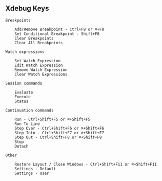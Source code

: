 ## Xdebug Keys




    Breakpoints

        Add/Remove Breakpoint - Ctrl+F8 or ⌘+F8
        Set Conditional Breakpoint - Shift+F8
        Clear Breakpoints
        Clear All Breakpoints

    Watch expressions

        Set Watch Expression
        Edit Watch Expression
        Remove Watch Expression
        Clear Watch Expressions

    Session commands

        Evaluate
        Execute
        Status

    Continuation commands

        Run - Ctrl+Shift+F5 or ⌘+Shift+F5
        Run To Line
        Step Over - Ctrl+Shift+F6 or ⌘+Shift+F6
        Step Into - Ctrl+Shift+F7 or ⌘+Shift+F7
        Step Out - Ctrl+Shift+F8 or ⌘+Shift+F8
        Stop
        Detach

    Other

        Restore Layout / Close Windows - Ctrl+Shift+F11 or ⌘+Shift+F11
        Settings - Default
        Settings - User